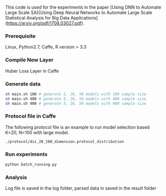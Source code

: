 This code is used for the experiments in the paper [Using DNN to Automate Large Scale SA]{Using Deep Neural Networks to Automate Large Scale Statistical Analysis for Big Data Applications](https://arxiv.org/pdf/1708.03027.pdf). 

### Prerequisite
Linux, Python2.7, Caffe, R version > 3.3

### Compile New Layer
Huber Loss Layer in Caffe

### Generate data
```sh
sh main.sh 100 # generate 5, 20, 50 models with 100 sample size
sh main.sh 400 # generate 5, 20, 50 models with 400 sample size
sh main.sh 900 # generate 5, 20, 50 models with 900 sample size
```

### Protocol file in Caffe

The following protocol file is an example to run model selection based K=20, N=100 with large model. 
```
./protocol/dis_20_100_dimension.protocol_distribution
```

### Run experiments
```python
python batch_running.py
```

### Analysis

Log file is saved in the log folder, parsed data in saved in the result folder
